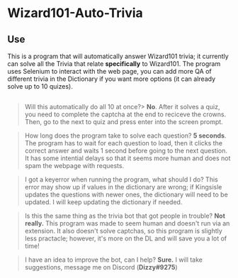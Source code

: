 # Wizard101-Auto-Trivia

## Use
This is a program that will automatically answer Wizard101 trivia; it currently can solve all the Trivia that relate **specifically** to Wizard101. The program uses Selenium to interact with the web page, you can add more QA of different trivia in the Dictionary if you want more options (it can already solve up to 10 quizes).
##
>Will this automatically do all 10 at once?>
**No**. After it solves a quiz, you need to complete the captcha at the end to reciceve the crowns. Then, go to the next to quiz and press enter into the screen prompt.

>How long does the program take to solve each question?
**5 seconds**. The program has to wait for each question to load, then it clicks the correct answer and waits 1 second before going to the next question. It has some intential delays so that it seems more human and does not spam the webpage with requests.

>I got a keyerror when running the program, what should I do?
This error may show up if values in the dictionary are wrong; if Kingsisle updates the questions with newer ones, the dictionary will need to be updated. I will keep updating the dictionary if needed.

>Is this the same thing as the trivia bot that got people in trouble?
**Not really.** This program was made to seem human and doesn't run via an extension. It also doesn't solve captchas, so this program is slightly less practacle; however, it's more on the DL and will save you a lot of time!

>I have an idea to improve the bot, can I help?
**Sure.** I will take suggestions, message me on Discord (**Dizzy#9275**)
